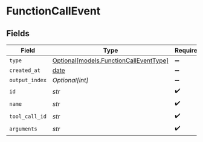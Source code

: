 # FunctionCallEvent


## Fields

| Field                                                                        | Type                                                                         | Required                                                                     | Description                                                                  |
| ---------------------------------------------------------------------------- | ---------------------------------------------------------------------------- | ---------------------------------------------------------------------------- | ---------------------------------------------------------------------------- |
| `type`                                                                       | [Optional[models.FunctionCallEventType]](../models/functioncalleventtype.md) | :heavy_minus_sign:                                                           | N/A                                                                          |
| `created_at`                                                                 | [date](https://docs.python.org/3/library/datetime.html#date-objects)         | :heavy_minus_sign:                                                           | N/A                                                                          |
| `output_index`                                                               | *Optional[int]*                                                              | :heavy_minus_sign:                                                           | N/A                                                                          |
| `id`                                                                         | *str*                                                                        | :heavy_check_mark:                                                           | N/A                                                                          |
| `name`                                                                       | *str*                                                                        | :heavy_check_mark:                                                           | N/A                                                                          |
| `tool_call_id`                                                               | *str*                                                                        | :heavy_check_mark:                                                           | N/A                                                                          |
| `arguments`                                                                  | *str*                                                                        | :heavy_check_mark:                                                           | N/A                                                                          |